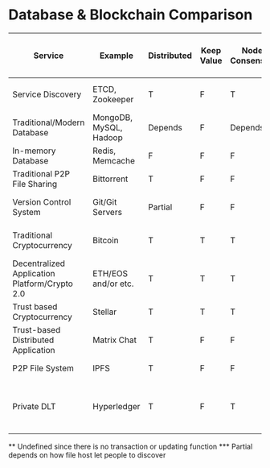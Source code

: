 # Database & Blockchain Comparison

| Service | Example | Distributed | Keep Value | Node Consensus | Atomicity | Consistency | Isolation | Durability | Persistency | Integrity | P2P | Trustless | Public Access | Programable | Can  Keep Large Data | Note |
|-----|-----|-----|-----|-----|-----|-----|-----|-----|-----|-----|-----|-----|-----|-----|-----|-----|  
| Service Discovery | ETCD, Zookeeper | T | F | T | F | F | F | F | F | T | T | F | F | F | F | Lite distributed database with built-in consensus |
| Traditional/Modern Database | MongoDB, MySQL, Hadoop | Depends | F | Depends | Depends | Depends | Depends | T | T | Depends | Depends | F | F | Depends | T | Most problem solved with them |
| In-memory Database | Redis, Memcache | F | F | F | Depends | T | F | Depends | F | F | F | F | F | F | F | fast/lite temporary database |
| Traditional P2P File Sharing | Bittorrent | T | F | F | Undefined** | Undefined** | Undefined** | Undefined** | T | T | T | T | Partial*** | F | T | No transaction/update |
| Version Control System | Git/Git Servers | Partial | F | F | T | Depends | F | T | T | Partial | Partial | F | Depends | Partial | Partial | Depends on Configuration and plugins |
| Traditional Cryptocurrency | Bitcoin | T | T | T | T | T | F | T | T | T | T | T | T | Partial | F | Bitcoin can be programed? Yeah Bitcoin Script |
| Decentralized Application Platform/Crypto 2.0| ETH/EOS and/or etc. | T | T | T | T | T | F | T | T | T | T | T | T | T | F | "Jack of all trade, Master of none" |
| Trust based Cryptocurrency | Stellar | T | T | T | T | T | F | T | T | T | T | F | T | Partial | F | Blockchain + Federation Server |
| Trust-based Distributed Application | Matrix Chat | T | F | F | Undefined** | Undefined** | Undefined** | Undefined** | T | Partial | T | F | T | T | T | Identity Server + Federation Server |
| P2P File System | IPFS | T | F | F | Undefined** | Undefined** | Undefined** | Undefined** | T | T | T | T | Partial*** | F | T | Bittorent with hashed url |
| Private DLT | Hyperledger | T | F | T | T | T | F | T | T | T | T | F | F | T | F | You need to know more about security than blockchain to use it |

** Undefined since there is no transaction or updating function
*** Partial depends on how file host let people to discover
